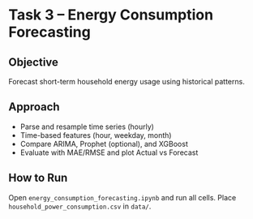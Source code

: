 # Task 3 – Energy Consumption Forecasting

## Objective
Forecast short-term household energy usage using historical patterns.

## Approach
- Parse and resample time series (hourly)
- Time-based features (hour, weekday, month)
- Compare ARIMA, Prophet (optional), and XGBoost
- Evaluate with MAE/RMSE and plot Actual vs Forecast

## How to Run
Open `energy_consumption_forecasting.ipynb` and run all cells. Place `household_power_consumption.csv` in `data/`.
